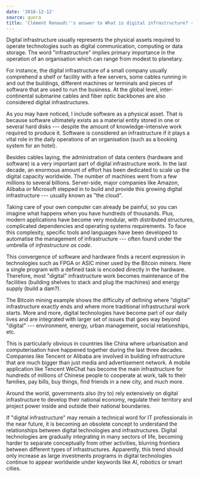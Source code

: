```yaml
---
date: '2018-12-12'
source: quora
title: 'Clément Renaud\''s answer to What is digital infrastructure? - Quora'
---
```


Digital infrastructure usually represents the physical assets required
to operate technologies such as digital communication, computing or data
storage. The word "infrastructure" implies primary importance in the
operation of an organisation which can range from modest to planetary.

For instance, the digital infrastructure of a small company usually
comprehend a shelf or facility with a few servers, some cables running
in and out the buildings, different machines or terminals and pieces of
software that are used to run the business. At the global level,
inter-continental submarine cables and fiber optic backbones are also
considered digital infrastructures.

As you may have noticed, I include software as a physical asset. That is
because software ultimately exists as a material entity stored in one or
several hard disks --- despite the amount of knowledge-intensive work
required to produce it. Software is considered an infrastructure if it
plays a vital role in the daily operations of an organisation (such as a
booking system for an hotel).

Besides cables laying, the administration of data centers (hardware and
software) is a very important part of digital infrastructure work. In
the last decade, an enormous amount of effort has been dedicated to
scale up the digital capacity worldwide. The number of machines went
from a few millions to several billions. Server-side, major companies
like Amazon, Alibaba or Microsoft stepped in to build and provide this
growing digital infrastructure --- usually known as "the cloud".

Taking care of your own computer can already be painful, so you can
imagine what happens when you have hundreds of thousands. Plus, modern
applications have become very modular, with distributed structures,
complicated dependencies and operating systems requirements. To face
this complexity, specific tools and languages have been developed to
automatise the management of infrastructure --- often found under the
umbrella of *infrastructure as code.*

This convergence of software and hardware finds a recent expression in
technologies such as FPGA or ASIC miner used by the Bitcoin miners. Here
a single program with a defined task is encoded directly in the
hardware. Therefore, most "digital" infrastructure work becomes
maintenance of the facilities (building shelves to stack and plug the
machines) and energy supply (build a dam?).

The Bitcoin mining example shows the difficulty of defining where
"digital" infrastructure exactly ends and where more traditional
infrastructural work starts. More and more, digital technologies have
become part of our daily lives and are integrated with larger set of
issues that goes way beyond "digital" --- environment, energy, urban
management, social relationships, etc.

This is particularly obvious in countries like China where urbanisation
and computerisation have happened together during the last three
decades. Companies like Tencent or Alibaba are involved in building
infrastructure that are much bigger than just media and advertisement
network. A mobile application like Tencent WeChat has become the main
infrastructure for hundreds of millions of Chinese people to cooperate
at work, talk to their families, pay bills, buy things, find friends in
a new city, and much more.

Around the world, governments also (try to) rely extensively on digital
infrastructure to develop their national economy, regulate their
territory and project power inside and outside their national
boundaries.

If "digital infrastructure" may remain a technical word for IT
professionals in the near future, it is becoming an obsolete concept to
understand the relationships between digital technologies and
infrastructures. Digital technologies are gradually integrating in many
sectors of life, becoming harder to separate conceptually from other
activities, blurring frontiers between different types of
infrastructures. Apparently, this trend should only increase as large
investments programs in digital technologies continue to appear
worldwide under keywords like AI, robotics or smart cities.
